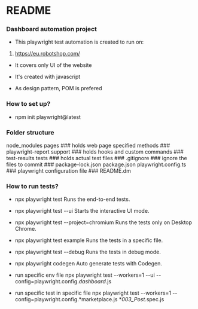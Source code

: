# README #

### Dashboard automation project ###

* This playwright test automation is created to run on:

1. https://eu.robotshop.com/

* It covers only UI of the website

* It's created with javascript

* As design pattern, POM is prefered

### How to set up? ###

* npm init playwright@latest

### Folder structure ###

node_modules
pages                           ### holds web page specified methods ###
playwright-report
support                         ### holds hooks and custom commands ###
test-results
tests                           ### holds actual test files ###
.gitignore                      ### ignore the files to commit ###
package-lock.json
package.json
playwright.config.ts            ### playwright configuration file ###
README.dm

### How to run tests? ###

  * npx playwright test
    Runs the end-to-end tests.

  * npx playwright test --ui
    Starts the interactive UI mode.

  * npx playwright test --project=chromium
    Runs the tests only on Desktop Chrome.

  * npx playwright test example
    Runs the tests in a specific file.

  * npx playwright test --debug
    Runs the tests in debug mode.

  * npx playwright codegen
    Auto generate tests with Codegen.

  * run specific env file
    npx playwright test --workers=1 --ui --config=playwright.config.*dashboard*.js

  * run specific test in specific file
    npx playwright test --workers=1 --config=playwright.config.*marketplace.js **003_Post*.spec.js